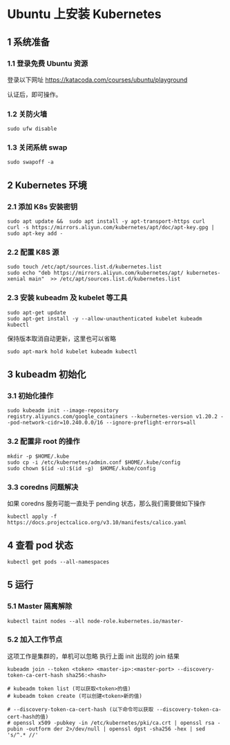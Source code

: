 # Ubuntu 上安装 Kubernetes

## 1 系统准备

### 1.1 登录免费 Ubuntu 资源

登录以下网址 https://katacoda.com/courses/ubuntu/playground

认证后，即可操作。

### 1.2 关防火墙
```
sudo ufw disable
```

### 1.3 关闭系统 swap
```
sudo swapoff -a
```

## 2 Kubernetes 环境

### 2.1 添加 K8s 安装密钥
```
sudo apt update &&  sudo apt install -y apt-transport-https curl
curl -s https://mirrors.aliyun.com/kubernetes/apt/doc/apt-key.gpg |  sudo apt-key add -
```

### 2.2 配置 K8S 源
```
sudo touch /etc/apt/sources.list.d/kubernetes.list
sudo echo "deb https://mirrors.aliyun.com/kubernetes/apt/ kubernetes-xenial main"  >> /etc/apt/sources.list.d/kubernetes.list
```

### 2.3 安装 kubeadm 及 kubelet 等工具
```
sudo apt-get update
sudo apt-get install -y --allow-unauthenticated kubelet kubeadm kubectl
```

保持版本取消自动更新，这里也可以省略
```
sudo apt-mark hold kubelet kubeadm kubectl
```

## 3 kubeadm 初始化
### 3.1 初始化操作
```
sudo kubeadm init --image-repository registry.aliyuncs.com/google_containers --kubernetes-version v1.20.2 --pod-network-cidr=10.240.0.0/16 --ignore-preflight-errors=all
````

### 3.2 配置非 root 的操作
```
mkdir -p $HOME/.kube
sudo cp -i /etc/kubernetes/admin.conf $HOME/.kube/config
sudo chown $(id -u):$(id -g)  $HOME/.kube/config
```

### 3.3 coredns 问题解决
如果 coredns 服务可能一直处于 pending 状态，那么我们需要做如下操作
```
kubectl apply -f https://docs.projectcalico.org/v3.10/manifests/calico.yaml
```

## 4 查看 pod 状态
```
kubectl get pods --all-namespaces
```

## 5 运行
### 5.1 Master 隔离解除
```
kubectl taint nodes --all node-role.kubernetes.io/master-
```

### 5.2 加入工作节点
这项工作是集群的，单机可以忽略
执行上面 init 出现的 join 结果
```
kubeadm join --token <token> <master-ip>:<master-port> --discovery-token-ca-cert-hash sha256:<hash>

# kubeadm token list (可以获取<token>的值)
# kubeadm token create (可以创建<token>新的值)

# --discovery-token-ca-cert-hash (以下命令可以获取 --discovery-token-ca-cert-hash的值)
# openssl x509 -pubkey -in /etc/kubernetes/pki/ca.crt | openssl rsa -pubin -outform der 2>/dev/null | openssl dgst -sha256 -hex | sed 's/^.* //'
```












